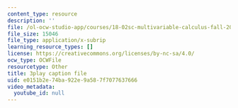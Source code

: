 ```yaml
---
content_type: resource
description: ''
file: /ol-ocw-studio-app/courses/18-02sc-multivariable-calculus-fall-2010/e0151b2e74ba922e9a587f7077637666_1ye7dm9aUj0.srt
file_size: 15046
file_type: application/x-subrip
learning_resource_types: []
license: https://creativecommons.org/licenses/by-nc-sa/4.0/
ocw_type: OCWFile
resourcetype: Other
title: 3play caption file
uid: e0151b2e-74ba-922e-9a58-7f7077637666
video_metadata:
  youtube_id: null
---
```

